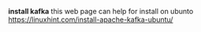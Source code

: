 **install kafka**
this web page can help for install on ubunto 
https://linuxhint.com/install-apache-kafka-ubuntu/